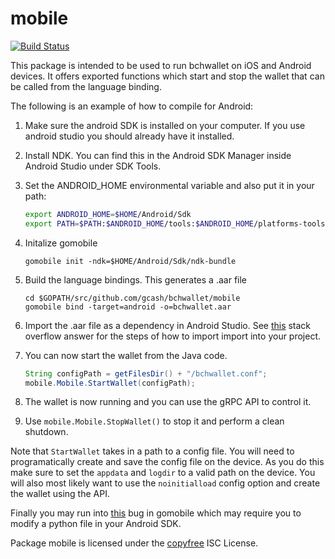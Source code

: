 # mobile

[![Build Status](https://github.com/gcash/bchwallet/actions/workflows/main.yml/badge.svg?branch=master)](https://github.com/gcash/bchwallet/actions/workflows/main.yml)

This package is intended to be used to run bchwallet on iOS and Android devices. It offers exported functions
which start and stop the wallet that can be called from the language binding.

The following is an example of how to compile for Android:

1. Make sure the android SDK is installed on your computer. If you use android studio you should already have it installed.

2. Install NDK. You can find this in the Android SDK Manager inside Android Studio under SDK Tools.

3. Set the ANDROID_HOME environmental variable and also put it in your path:
   ```bash
   export ANDROID_HOME=$HOME/Android/Sdk
   export PATH=$PATH:$ANDROID_HOME/tools:$ANDROID_HOME/platforms-tools
   ```
4. Initalize gomobile
   ```
   gomobile init -ndk=$HOME/Android/Sdk/ndk-bundle
   ```
5. Build the language bindings. This generates a .aar file
   ```
   cd $GOPATH/src/github.com/gcash/bchwallet/mobile
   gomobile bind -target=android -o=bchwallet.aar
   ```
6. Import the .aar file as a dependency in Android Studio. See [this](https://stackoverflow.com/a/34919810) stack overflow answer for the steps
   of how to import import into your project.

7. You can now start the wallet from the Java code.
   ```java
   String configPath = getFilesDir() + "/bchwallet.conf";
   mobile.Mobile.StartWallet(configPath);
   ```
8. The wallet is now running and you can use the gRPC API to control it.

9. Use `mobile.Mobile.StopWallet()` to stop it and perform a clean shutdown.

Note that `StartWallet` takes in a path to a config file. You will need to programatically create and save the config file on the device. As you do this make sure
to set the `appdata` and `logdir` to a valid path on the device. You will also most likely want to use the `noinitialload` config option and create the wallet using the API.

Finally you may run into [this](https://github.com/golang/go/issues/29706) bug in gomobile which may require you to modify a python file in your Android SDK.

Package mobile is licensed under the [copyfree](http://copyfree.org) ISC
License.
